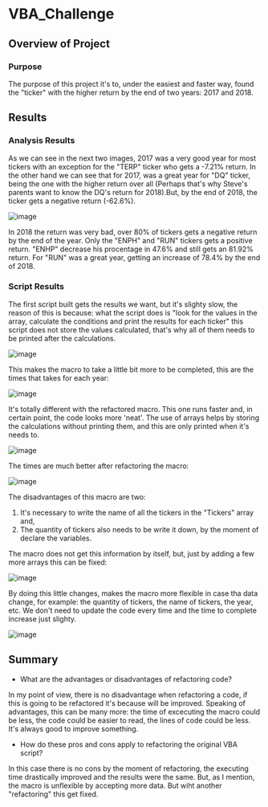 # VBA_Challenge

## Overview of Project
### Purpose
The purpose of this project it's to, under the easiest and faster way, found the "ticker" with the higher return by the end of two years: 2017 and 2018.

## Results
### Analysis Results
As we can see in the next two images, 2017 was a very good year for most tickers with an exception for the "TERP" ticker who gets a -7.21% return. In the other hand we can see that for 2017, was a great year for "DQ" ticker, being the one with the higher return over all (Perhaps that's why Steve's parents want to know the DQ's return for 2018).But, by the end of 2018, the ticker gets a negative return (-62.6%).

![image](https://user-images.githubusercontent.com/96214489/148885321-6d66de5c-2aa4-465e-9854-6267b2434998.png)

In 2018 the return was very bad, over 80% of tickers gets a negative return by the end of the year. Only the "ENPH" and "RUN" tickers gets a positive return. "ENHP" decrease his procentage in 47.6% and still gets an 81.92% return. For "RUN" was a great year, getting an increase of 78.4% by the end of 2018.

### Script Results
The first script built gets the results we want, but it's slighty slow, the reason of this is because: what the script does is "look for the values in the array, calculate the conditions and print the results for each ticker" this script does not store the values calculated, that's why all of them needs to be printed after the calculations.

![image](https://user-images.githubusercontent.com/96214489/148880908-4b92fdfb-d100-4511-9fdd-05b992352a0f.png)

This makes the macro to take a little bit more to be completed, this are the times that takes for each year:

![image](https://user-images.githubusercontent.com/96214489/148881139-4c0fba1f-f1ff-4909-8431-75e431e0503d.png)

It's totally different with the refactored macro. This one runs faster and, in certain point, the code looks more 'neat'. The use of arrays helps by storing the calculations without printing them, and this are only printed when it's needs to.

![image](https://user-images.githubusercontent.com/96214489/148881793-a982479d-950e-45a3-afcc-fa423512e7a2.png)

The times are much better after refactoring the macro:

![image](https://user-images.githubusercontent.com/96214489/148882093-f081a0b8-1c57-422e-9be1-6a841224d5ad.png)

The disadvantages of this macro are two: 
1. It's necessary to write the name of all the tickers in the "Tickers" array and,
2. The quantity of tickers also needs to be write it down, by the moment of declare the variables.

The macro does not get this information by itself, but, just by adding a few more arrays this can be fixed:

![image](https://user-images.githubusercontent.com/96214489/148882711-cb334ea6-fc2c-4609-aacf-19d1c193b5d4.png)

By doing this little changes, makes the macro more flexible in case tha data change, for example: the quantity of tickers, the name of tickers, the year, etc. We don't need to update the code every time and the time to complete increase just slighty.

![image](https://user-images.githubusercontent.com/96214489/148883886-7b6144fb-ff11-4e65-a115-20390a19ef6d.png)

## Summary

- What are the advantages or disadvantages of refactoring code?

In my point of view, there is no disadvantage when refactoring a code, if this is going to be refactored it's because will be improved. 
Speaking of advantages, this can be many more: the time of excecuting the macro could be less, the code could be easier to read, the lines of code could be less. It's always good to improve something.

- How do these pros and cons apply to refactoring the original VBA script?

In this case there is no cons by the moment of refactoring, the executing time drastically improved and the results were the same. But, as I mention, the macro is unflexible by accepting more data. But wiht another "refactoring" this get fixed.



